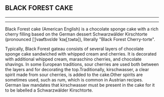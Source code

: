 ## BLACK FOREST CAKE
---------------------------------------------------------------
---------------------------------------------------------------

Black Forest cake (American English) is a chocolate sponge cake with a rich cherry filling based on the German dessert Schwarzwälder Kirschtorte (pronounced [ˈʃvaʁt͡svɛldɐ ˈkɪʁʃˌtɔʁtə]), literally "Black Forest Cherry-torte".

Typically, Black Forest gateau consists of several layers of chocolate sponge cake sandwiched with whipped cream and cherries. It is decorated with additional whipped cream, maraschino cherries, and chocolate shavings. In some European traditions, sour cherries are used both between the layers and for decorating the top.Traditionally, kirschwasser, a clear spirit made from sour cherries, is added to the cake.Other spirits are sometimes used, such as rum, which is common in Austrian recipes. German law mandates that kirschwasser must be present in the cake for it to be labelled a Schwarzwälder Kirschtorte.